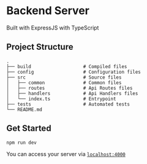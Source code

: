 # Backend Server

Built with ExpressJS with TypeScript

## Project Structure

```
.
├── build                   # Compiled files
├── config                  # Configuration files
├── src                     # Source files
│   ├── common              # Common files
│   ├── routes              # Api Routes files
│   ├── handlers            # Api Handlers files
│   └── index.ts            # Entrypoint
├── tests                   # Automated tests
└── README.md
```

## Get Started

```
npm run dev
```
You can access your server via [`localhost:4000`](http://localhost:4000/health)
